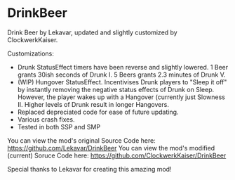 # DrinkBeer
Drink Beer by Lekavar, updated and slightly customized by ClockwerkKaiser.

Customizations: 
- Drunk StatusEffect timers have been reverse and slightly lowered. 1 Beer grants 30ish seconds of Drunk I. 5 Beers grants 2.3 minutes of Drunk V.
- (WIP) Hungover StatusEffect. Incentivises Drunk players to "Sleep it off" by instantly removing the negative status effects of Drunk on Sleep. However, the player wakes up with a Hangover (currently just Slowness II. Higher levels of Drunk result in longer Hangovers.
- Replaced depreciated code for ease of future updating. 
- Various crash fixes.
- Tested in both SSP and SMP

You can view the mod's original Source Code here: https://github.com/Lekavar/DrinkBeer
You can view the mod's modified (current) Soruce Code here: https://github.com/ClockwerkKaiser/DrinkBeer

Special thanks to Lekavar for creating this amazing mod!
